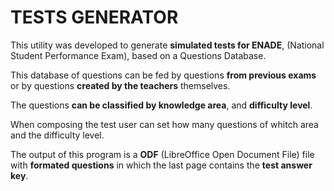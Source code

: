 # TESTS GENERATOR

This utility was developed to generate **simulated tests for ENADE**, (National Student Performance Exam), based on a Questions Database.

This database of questions can be fed by questions **from previous exams** or by questions **created by the teachers** themselves.

The questions **can be classified by knowledge area**, and **difficulty level**.

When composing the test user can set how many questions of whitch area and the difficulty level.

The output of this program is a **ODF** (LibreOffice Open Document File) file with **formated questions** in which the last page contains the **test answer key**.
